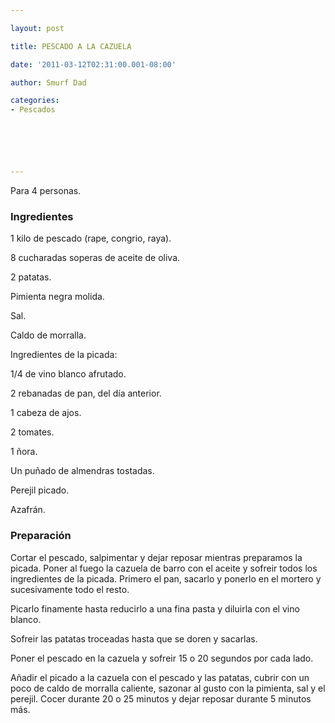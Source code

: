 ```yaml
---

layout: post

title: PESCADO A LA CAZUELA

date: '2011-03-12T02:31:00.001-08:00'

author: Smurf Dad

categories:
- Pescados






---
```


Para 4 personas.

<h3>Ingredientes</h3>

1 kilo de pescado (rape, congrio, raya).

8 cucharadas soperas de aceite de oliva.

2 patatas.

Pimienta negra molida.

Sal.

Caldo de morralla.

Ingredientes de la picada:

1/4 de vino blanco afrutado.

2 rebanadas de pan, del día anterior.

1 cabeza de ajos.

2 tomates.

1 ñora.

Un puñado de almendras tostadas.

Perejil picado.

Azafrán.

<h3>Preparación</h3>

Cortar el pescado, salpimentar y dejar reposar mientras preparamos la picada. Poner al fuego la cazuela de barro con el aceite y sofreir todos los ingredientes de la picada. Primero el pan, sacarlo y ponerlo en el mortero y sucesivamente todo el resto.

Picarlo finamente hasta reducirlo a una fina pasta y diluirla con el vino blanco.

Sofreir las patatas troceadas hasta que se doren y sacarlas.

Poner el pescado en la cazuela y sofreir 15 o 20 segundos por cada lado.

Añadir el picado a la cazuela con el pescado y las patatas, cubrir con un poco de caldo de morralla caliente, sazonar al gusto con la pimienta, sal y el perejil. Cocer durante 20 o 25 minutos y dejar reposar durante 5 minutos más.